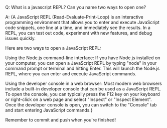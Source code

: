 Q: What is a javascript REPL? Can you name two ways to open one?

A: {A JavaScript REPL (Read-Evaluate-Print-Loop) is an interactive programming environment that allows you to enter and execute JavaScript code snippets, one line at a time, and immediately see the results. In a REPL, you can test out code, experiment with new features, and debug issues quickly.

Here are two ways to open a JavaScript REPL:

Using the Node.js command-line interface: If you have Node.js installed on your computer, you can open a JavaScript REPL by typing "node" in your command prompt or terminal and hitting Enter. This will launch the Node.js REPL, where you can enter and execute JavaScript commands.

Using the developer console in a web browser: Most modern web browsers include a built-in developer console that can be used as a JavaScript REPL. To open the console, you can typically press the F12 key on your keyboard or right-click on a web page and select "Inspect" or "Inspect Element". Once the developer console is open, you can switch to the "Console" tab and start entering JavaScript commands.}


Remember to commit and push when you're finished!